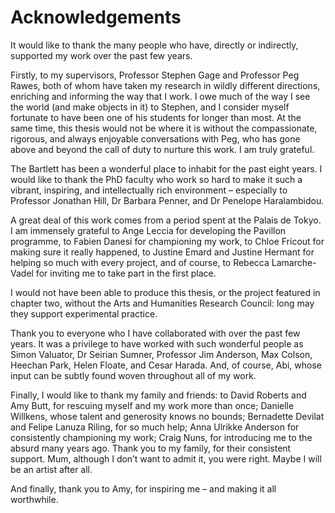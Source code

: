 Acknowledgements
================

It would like to thank the many people who have, directly or indirectly, supported my work over the past few years.

Firstly, to my supervisors, Professor Stephen Gage and Professor Peg Rawes, both of whom have taken my research in wildly different directions, enriching and informing the way that I work. I owe much of the way I see the world (and make objects in it) to Stephen, and I consider myself fortunate to have been one of his students for longer than most. At the same time, this thesis would not be where it is without the compassionate, rigorous, and always enjoyable conversations with Peg, who has gone above and beyond the call of duty to nurture this work. I am truly grateful.

The Bartlett has been a wonderful place to inhabit for the past eight years. I would like to thank the PhD faculty who work so hard to make it such a vibrant, inspiring, and intellectually rich environment – especially to Professor Jonathan Hill, Dr Barbara Penner, and Dr Penelope Haralambidou.

A great deal of this work comes from a period spent at the Palais de Tokyo. I am immensely grateful to Ange Leccia for developing the Pavillon programme, to Fabien Danesi for championing my work, to Chloe Fricout for making sure it really happened, to Justine Emard and Justine Hermant for helping so much with every project, and of course, to Rebecca Lamarche-Vadel for inviting me to take part in the first place.

I would not have been able to produce this thesis, or the project featured in chapter two, without the Arts and Humanities Research Council: long may they support experimental practice.

Thank you to everyone who I have collaborated with over the past few years. It was a privilege to have worked with such wonderful people as Simon Valuator, Dr Seirian Sumner, Professor Jim Anderson, Max Colson, Heechan Park, Helen Floate, and Cesar Harada. And, of course, Abi, whose input can be subtly found woven throughout all of my work.

Finally, I would like to thank my family and friends: to David Roberts and Amy Butt, for rescuing myself and my work more than once; Danielle Willkens, whose talent and generosity knows no bounds; Bernadette Devilat and Felipe Lanuza Riling, for so much help; Anna Ulrikke Anderson for consistently championing my work; Craig Nuns, for introducing me to the absurd many years ago. Thank you to my family, for their consistent support. Mum, although I don’t want to admit it, you were right. Maybe I will be an artist after all.

And finally, thank you to Amy, for inspiring me – and making it all worthwhile.
